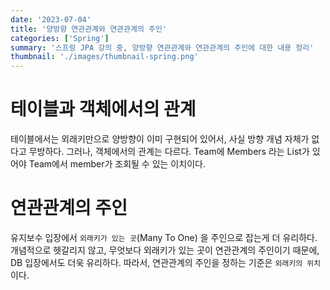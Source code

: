 ```yaml
---
date: '2023-07-04'
title: '양방향 연관관계와 연관관계의 주인'
categories: ['Spring']
summary: '스프링 JPA 강의 중, 양방향 연관관계와 연관관계의 주인에 대한 내용 정리'
thumbnail: './images/thumbnail-spring.png'
---
```


# 테이블과 객체에서의 관계

테이블에서는 외래키만으로 양방향이 이미 구현되어 있어서, 사실 방향 개념 자체가 없다고 무방하다. 그러나, 객체에서의 관계는 다르다. Team에 Members 라는 List가 있어야 Team에서 member가 조회될 수 있는 이치이다.

# 연관관계의 주인

유지보수 입장에서 `외래키가 있는 곳`(Many To One) 을 주인으로 잡는게 더 유리하다. 개념적으로 헷갈리지 않고, 무엇보다 외래키가 있는 곳이 연관관계의 주인이기 때문에, DB 입장에서도 더욱 유리하다. 따라서, 연관관계의 주인을 정하는 기준은 `외래키의 위치`이다.

